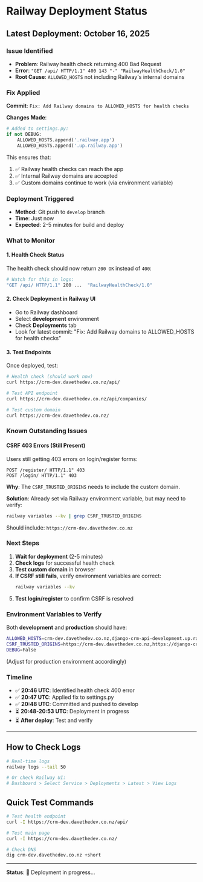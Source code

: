 # Railway Deployment Status

## Latest Deployment: October 16, 2025

### Issue Identified
- **Problem**: Railway health check returning 400 Bad Request
- **Error**: `"GET /api/ HTTP/1.1" 400 143 "-" "RailwayHealthCheck/1.0"`
- **Root Cause**: `ALLOWED_HOSTS` not including Railway's internal domains

### Fix Applied
**Commit**: `Fix: Add Railway domains to ALLOWED_HOSTS for health checks`

**Changes Made**:
```python
# Added to settings.py:
if not DEBUG:
    ALLOWED_HOSTS.append('.railway.app')
    ALLOWED_HOSTS.append('.up.railway.app')
```

This ensures that:
1. ✅ Railway health checks can reach the app
2. ✅ Internal Railway domains are accepted
3. ✅ Custom domains continue to work (via environment variable)

### Deployment Triggered
- **Method**: Git push to `develop` branch
- **Time**: Just now
- **Expected**: 2-5 minutes for build and deploy

### What to Monitor

#### 1. Health Check Status
The health check should now return `200 OK` instead of `400`:
```bash
# Watch for this in logs:
"GET /api/ HTTP/1.1" 200 ...  "RailwayHealthCheck/1.0"
```

#### 2. Check Deployment in Railway UI
- Go to Railway dashboard
- Select **development** environment
- Check **Deployments** tab
- Look for latest commit: "Fix: Add Railway domains to ALLOWED_HOSTS for health checks"

#### 3. Test Endpoints
Once deployed, test:

```bash
# Health check (should work now)
curl https://crm-dev.davethedev.co.nz/api/

# Test API endpoint
curl https://crm-dev.davethedev.co.nz/api/companies/

# Test custom domain
curl https://crm-dev.davethedev.co.nz/
```

### Known Outstanding Issues

#### CSRF 403 Errors (Still Present)
Users still getting 403 errors on login/register forms:
```
POST /register/ HTTP/1.1" 403
POST /login/ HTTP/1.1" 403
```

**Why**: The `CSRF_TRUSTED_ORIGINS` needs to include the custom domain.

**Solution**: Already set via Railway environment variable, but may need to verify:
```bash
railway variables --kv | grep CSRF_TRUSTED_ORIGINS
```

Should include: `https://crm-dev.davethedev.co.nz`

### Next Steps

1. **Wait for deployment** (2-5 minutes)
2. **Check logs** for successful health check
3. **Test custom domain** in browser
4. **If CSRF still fails**, verify environment variables are correct:
   ```bash
   railway variables --kv
   ```
5. **Test login/register** to confirm CSRF is resolved

### Environment Variables to Verify

Both **development** and **production** should have:

```bash
ALLOWED_HOSTS=crm-dev.davethedev.co.nz,django-crm-api-development.up.railway.app
CSRF_TRUSTED_ORIGINS=https://crm-dev.davethedev.co.nz,https://django-crm-api-development.up.railway.app
DEBUG=False
```

(Adjust for production environment accordingly)

### Timeline

- ✅ **20:46 UTC**: Identified health check 400 error
- ✅ **20:47 UTC**: Applied fix to settings.py
- ✅ **20:48 UTC**: Committed and pushed to develop
- ⏳ **20:48-20:53 UTC**: Deployment in progress
- ⏳ **After deploy**: Test and verify

---

## How to Check Logs

```bash
# Real-time logs
railway logs --tail 50

# Or check Railway UI:
# Dashboard > Select Service > Deployments > Latest > View Logs
```

## Quick Test Commands

```bash
# Test health endpoint
curl -I https://crm-dev.davethedev.co.nz/api/

# Test main page
curl -I https://crm-dev.davethedev.co.nz/

# Check DNS
dig crm-dev.davethedev.co.nz +short
```

---

**Status**: 🔄 Deployment in progress...
